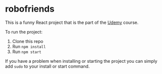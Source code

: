 # robofriends

This is a funny React project that is the part of the [Udemy](https://www.udemy.com/course/the-complete-web-developer-zero-to-mastery/) course.

To run the project:

1. Clone this repo
2. Run `npm install`
3. Run `npm start`

If you have a problem when installing or starting the project you can simply add `sudo` to your install or start command.
